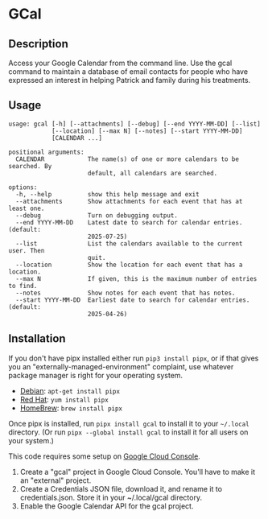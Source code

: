 # GCal

## Description
Access your Google Calendar from the command line.
Use the gcal command to maintain a database of email contacts for people who have expressed an interest in helping Patrick and family during his treatments.

## Usage
```
usage: gcal [-h] [--attachments] [--debug] [--end YYYY-MM-DD] [--list]
            [--location] [--max N] [--notes] [--start YYYY-MM-DD]
            [CALENDAR ...]

positional arguments:
  CALENDAR            The name(s) of one or more calendars to be searched. By
                      default, all calendars are searched.

options:
  -h, --help          show this help message and exit
  --attachments       Show attachments for each event that has at least one.
  --debug             Turn on debugging output.
  --end YYYY-MM-DD    Latest date to search for calendar entries. (default:
                      2025-07-25)
  --list              List the calendars available to the current user. Then
                      quit.
  --location          Show the location for each event that has a location.
  --max N             If given, this is the maximum number of entries to find.
  --notes             Show notes for each event that has notes.
  --start YYYY-MM-DD  Earliest date to search for calendar entries. (default:
                      2025-04-26)
```

## Installation
If you don't have pipx installed either run `pip3 install pipx`, or if that gives you an "externally-managed-environment" complaint, use whatever package manager is right for your operating system.

* [Debian](https://www.debian.org/doc/manuals/debian-faq/pkgtools.en.html): `apt-get install pipx`
* [Red Hat](https://www.redhat.com/en/blog/how-manage-packages): `yum install pipx`
* [HomeBrew](https://brew.sh): `brew install pipx`

Once pipx is installed, run `pipx install gcal` to install it to your `~/.local` directory. (Or run `pipx --global install gcal` to install it for all users on your system.)

<large>This code requires</large> some setup on [Google Cloud Console](https://cloud.google.com).

1. Create a "gcal" project in Google Cloud Console. You'll have to make
   it an "external" project.
2. Create a Credentials JSON file, download it, and rename it to
   credentials.json. Store it in your ~/.local/gcal directory.
3. Enable the Google Calendar API for the gcal project.
